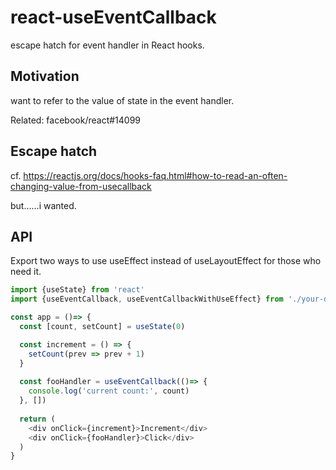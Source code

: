 # react-useEventCallback
escape hatch for event handler in React hooks.

## Motivation

want to refer to the value of state in the event handler.

Related: facebook/react#14099


## Escape hatch

cf. https://reactjs.org/docs/hooks-faq.html#how-to-read-an-often-changing-value-from-usecallback

but……i wanted.

## API

Export two ways to use useEffect instead of useLayoutEffect for those who need it.

```javascript
import {useState} from 'react'
import {useEventCallback, useEventCallbackWithUseEffect} from './your-directories/useEventCallback'

const app = ()=> {
  const [count, setCount] = useState(0)

  const increment = () => {
    setCount(prev => prev + 1)
  }
  
  const fooHandler = useEventCallback(()=> {
    console.log('current count:', count)
  }, [])
  
  return (
    <div onClick={increment}>Increment</div>
    <div onClick={fooHandler}>Click</div>
  )
}
```

